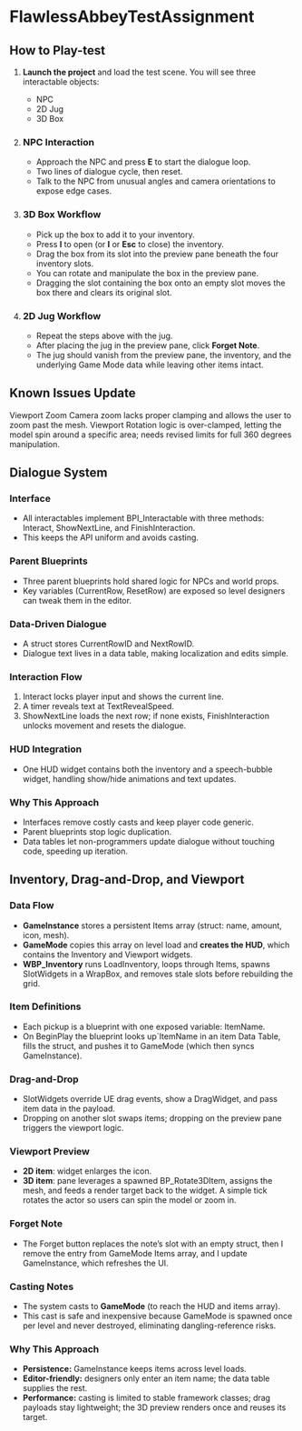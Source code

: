 # FlawlessAbbeyTestAssignment
## How to Play-test

1. **Launch the project** and load the test scene. You will see three interactable objects:

   * NPC
   * 2D Jug
   * 3D Box

2. ### NPC Interaction

   * Approach the NPC and press **E** to start the dialogue loop.
   * Two lines of dialogue cycle, then reset.
   * Talk to the NPC from unusual angles and camera orientations to expose edge cases.

3. ### 3D Box Workflow

   * Pick up the box to add it to your inventory.
   * Press **I** to open (or **I** or **Esc** to close) the inventory.
   * Drag the box from its slot into the preview pane beneath the four inventory slots.
   * You can rotate and manipulate the box in the preview pane.
   * Dragging the slot containing the box onto an empty slot moves the box there and clears its original slot.

4. ### 2D Jug Workflow

   * Repeat the steps above with the jug.
   * After placing the jug in the preview pane, click **Forget Note**.
   * The jug should vanish from the preview pane, the inventory, and the underlying Game Mode data while leaving other items intact.



## Known Issues Update
Viewport Zoom	Camera zoom lacks proper clamping and allows the user to zoom past the mesh.
Viewport Rotation	logic is over-clamped, letting the model spin around a specific area; needs revised limits for full 360 degrees manipulation.

## Dialogue System

### **Interface**

* All interactables implement BPI_Interactable with three methods: Interact, ShowNextLine, and FinishInteraction.
* This keeps the API uniform and avoids casting.

### **Parent Blueprints**

* Three parent blueprints hold shared logic for NPCs and world props.
* Key variables (CurrentRow, ResetRow) are exposed so level designers can tweak them in the editor.

### **Data-Driven Dialogue**

* A struct stores CurrentRowID and NextRowID.
* Dialogue text lives in a data table, making localization and edits simple.

### **Interaction Flow**

1. Interact locks player input and shows the current line.
2. A timer reveals text at TextRevealSpeed.
3. ShowNextLine loads the next row; if none exists, FinishInteraction unlocks movement and resets the dialogue.

### **HUD Integration**

* One HUD widget contains both the inventory and a speech-bubble widget, handling show/hide animations and text updates.

### **Why This Approach**

* Interfaces remove costly casts and keep player code generic.
* Parent blueprints stop logic duplication.
* Data tables let non-programmers update dialogue without touching code, speeding up iteration.


## Inventory, Drag-and-Drop, and Viewport

### Data Flow

* **GameInstance** stores a persistent Items array (struct: name, amount, icon, mesh).
* **GameMode** copies this array on level load and **creates the HUD**, which contains the Inventory and Viewport widgets.
* **WBP_Inventory** runs LoadInventory, loops through Items, spawns SlotWidgets in a WrapBox, and removes stale slots before rebuilding the grid.

### Item Definitions

* Each pickup is a blueprint with one exposed variable: ItemName.
* On BeginPlay the blueprint looks up`ItemName in an item Data Table, fills the struct, and pushes it to GameMode (which then syncs GameInstance).

### Drag-and-Drop

* SlotWidgets override UE drag events, show a DragWidget, and pass item data in the payload.
* Dropping on another slot swaps items; dropping on the preview pane triggers the viewport logic.

### Viewport Preview

* **2D item**: widget enlarges the icon.
* **3D item**: pane leverages a spawned BP_Rotate3DItem, assigns the mesh, and feeds a render target back to the widget. A simple tick rotates the actor so users can spin the model or zoom in.

### Forget Note

* The Forget button replaces the note’s slot with an empty struct, then I remove the entry from GameMode Items array, and I update GameInstance, which refreshes the UI.

### Casting Notes

* The system casts to **GameMode** (to reach the HUD and items array).
* This cast is safe and inexpensive because GameMode is spawned once per level and never destroyed, eliminating dangling-reference risks.

### Why This Approach

* **Persistence:** GameInstance keeps items across level loads.
* **Editor-friendly:** designers only enter an item name; the data table supplies the rest.
* **Performance:** casting is limited to stable framework classes; drag payloads stay lightweight; the 3D preview renders once and reuses its target.
